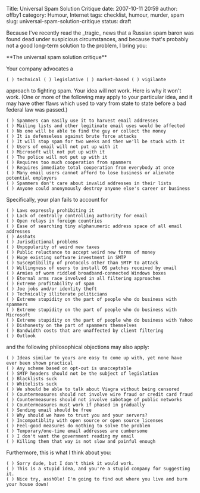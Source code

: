 Title: Universal Spam Solution Critique
date: 2007-10-11 20:59
author: offby1
category: Humour, Internet
tags: checklist, humour, murder, spam
slug: universal-spam-solution-critique
status: draft

Because I\'ve recently read the \_tragic\_ news that a Russian spam baron was found dead under suspicious circumstances, and because that\'s probably not a good long-term solution to the problem, I bring you:

\*\*The universal spam solution critique\*\*

Your company advocates a

    ( ) technical ( ) legislative ( ) market-based ( ) vigilante

approach to fighting spam. Your idea will not work. Here is why it won\'t work. (One or more of the following may apply to your particular idea, and it may have other flaws which used to vary from state to state before a bad federal law was passed.)

    ( ) Spammers can easily use it to harvest email addresses
    ( ) Mailing lists and other legitimate email uses would be affected
    ( ) No one will be able to find the guy or collect the money
    ( ) It is defenseless against brute force attacks
    ( ) It will stop spam for two weeks and then we'll be stuck with it
    ( ) Users of email will not put up with it
    ( ) Microsoft will not put up with it
    ( ) The police will not put up with it
    ( ) Requires too much cooperation from spammers
    ( ) Requires immediate total cooperation from everybody at once
    ( ) Many email users cannot afford to lose business or alienate potential employers
    ( ) Spammers don't care about invalid addresses in their lists
    ( ) Anyone could anonymously destroy anyone else's career or business

Specifically, your plan fails to account for

    ( ) Laws expressly prohibiting it
    ( ) Lack of centrally controlling authority for email
    ( ) Open relays in foreign countries
    ( ) Ease of searching tiny alphanumeric address space of all email addresses
    ( ) Asshats
    ( ) Jurisdictional problems
    ( ) Unpopularity of weird new taxes
    ( ) Public reluctance to accept weird new forms of money
    ( ) Huge existing software investment in SMTP
    ( ) Susceptibility of protocols other than SMTP to attack
    ( ) Willingness of users to install OS patches received by email
    ( ) Armies of worm riddled broadband-connected Windows boxes
    ( ) Eternal arms race involved in all filtering approaches
    ( ) Extreme profitability of spam
    ( ) Joe jobs and/or identity theft
    ( ) Technically illiterate politicians
    ( ) Extreme stupidity on the part of people who do business with spammers
    ( ) Extreme stupidity on the part of people who do business with Microsoft
    ( ) Extreme stupidity on the part of people who do business with Yahoo
    ( ) Dishonesty on the part of spammers themselves
    ( ) Bandwidth costs that are unaffected by client filtering
    ( ) Outlook

and the following philosophical objections may also apply:

    ( ) Ideas similar to yours are easy to come up with, yet none have ever been shown practical
    ( ) Any scheme based on opt-out is unacceptable
    ( ) SMTP headers should not be the subject of legislation
    ( ) Blacklists suck
    ( ) Whitelists suck
    ( ) We should be able to talk about Viagra without being censored
    ( ) Countermeasures should not involve wire fraud or credit card fraud
    ( ) Countermeasures should not involve sabotage of public networks
    ( ) Countermeasures must work if phased in gradually
    ( ) Sending email should be free
    ( ) Why should we have to trust you and your servers?
    ( ) Incompatiblity with open source or open source licenses
    ( ) Feel-good measures do nothing to solve the problem
    ( ) Temporary/one-time email addresses are cumbersome
    ( ) I don't want the government reading my email
    ( ) Killing them that way is not slow and painful enough

Furthermore, this is what I think about you:

    ( ) Sorry dude, but I don't think it would work.
    ( ) This is a stupid idea, and you're a stupid company for suggesting it.
    ( ) Nice try, assh0le! I'm going to find out where you live and burn your house down!
